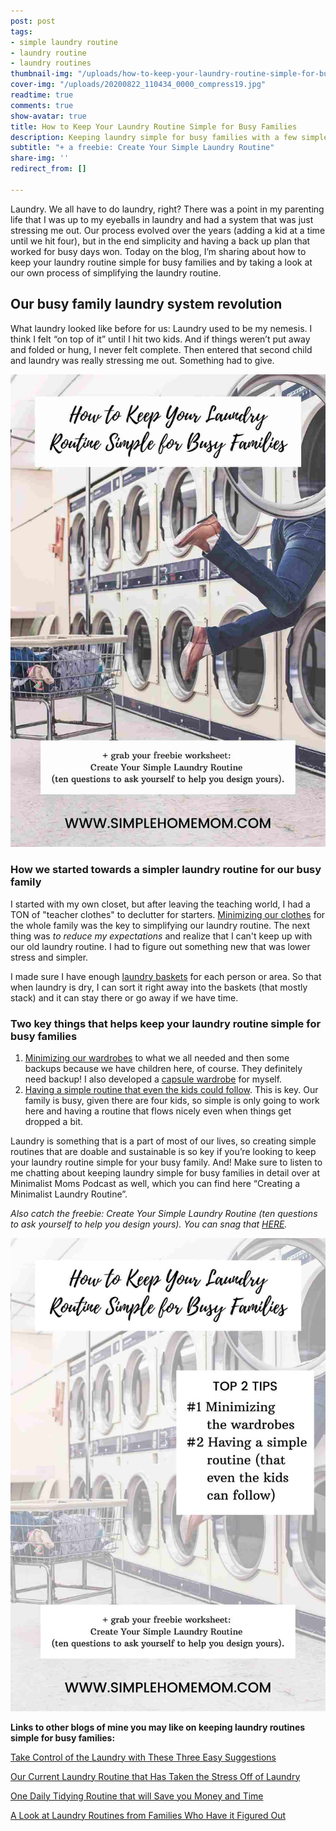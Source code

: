 ```yaml
---
post: post
tags:
- simple laundry routine
- laundry routine
- laundry routines
thumbnail-img: "/uploads/how-to-keep-your-laundry-routine-simple-for-busy-families-shm.jpg"
cover-img: "/uploads/20200822_110434_0000_compress19.jpg"
readtime: true
comments: true
show-avatar: true
title: How to Keep Your Laundry Routine Simple for Busy Families
description: Keeping laundry simple for busy families with a few simple tips.
subtitle: "+ a freebie: Create Your Simple Laundry Routine"
share-img: ''
redirect_from: []

---
```

Laundry. We all have to do laundry, right? There was a point in my parenting life that I was up to my eyeballs in laundry and had a system that was just stressing me out. Our process evolved over the years (adding a kid at a time until we hit four), but in the end simplicity and having a back up plan that worked for busy days won. Today on the blog, I’m sharing about how to keep your laundry routine simple for busy families and by taking a look at our own process of simplifying the laundry routine.

## Our busy family laundry system revolution

What laundry looked like before for us: Laundry used to be my nemesis. I think I felt “on top of it” until I hit two kids. And if things weren’t put away and folded or hung, I never felt complete. Then entered that second child and laundry was really stressing me out. Something had to give. 

![A picture of a person falling into a washer.](/uploads/how-to-keep-your-laundry-routine-simple-for-busy-families-shm.jpg "How to Keep Your Laundry Routine Simple for Busy Families SHM")

### How we started towards a simpler laundry routine for our busy family

I started with my own closet, but after leaving the teaching world, I had a TON of "teacher clothes" to declutter for starters. [Minimizing our clothes](https://www.popsugar.com/family/Marie-Kondo-Clothing-Rules-45664729) for the whole family was the key to simplifying our laundry routine. The next thing was _to reduce my expectations_ and realize that I can't keep up with our old laundry routine. I had to figure out something new that was lower stress and simpler.  
   
I made sure I have enough [laundry baskets](https://www.thespruce.com/best-laundry-baskets-4154604) for each person or area. So that when laundry is dry, I can sort it right away into the baskets (that mostly stack) and it can stay there or go away if we have time.

### Two key things that helps keep your laundry routine simple for busy families

1. [Minimizing our wardrobes](https://www.littlehouseliving.com/how-to-minimalize-childrens-clothing.html#:\~:text=If%20you%20really%20want%20to,fold%20them%20into%20each%20other.) to what we all needed and then some backups because we have children here, of course. They definitely need backup! I also developed a [capsule wardrobe](https://www.simplehomemom.com/simple-capsule-wardrobe-guide/) for myself.
2. [Having a simple routine that even the kids could follow](https://www.kaplanco.com/ii/why-routines-are-important-for-infants-toddlers#:\~:text=1.,make%20their%20environment%20more%20predictable.). This is key. Our family is busy, given there are four kids, so simple is only going to work here and having a routine that flows nicely even when things get dropped a bit.

Laundry is something that is a part of most of our lives, so creating simple routines that are doable and sustainable is so key if you’re looking to keep your laundry routine simple for your busy family. And! Make sure to listen to me chatting about keeping laundry simple for busy families in detail over at Minimalist Moms Podcast as well, which you can find here “Creating a Minimalist Laundry Routine”.

_Also catch the freebie: Create Your Simple Laundry Routine (ten questions to ask yourself to help you design yours). You can snag that_ [_HERE_](https://mailchi.mp/a5efd04962e4/simplelaundry)_._

![A picture of someone falling into a washer.](/uploads/how-to-keep-your-laundry-routine-simple-for-busy-families-shm2.jpg "How to Keep Your Laundry Routine Simple for Busy Families SHM")

**Links to other blogs of mine you may like on keeping laundry routines simple for busy families:**

[Take Control of the Laundry with These Three Easy Suggestions](https://www.simplehomemom.com/take-control-of-the-laundry-with-these-three-easy-suggestions/)

[Our Current Laundry Routine that Has Taken the Stress Off of Laundry](https://www.simplehomemom.com/our-current-laundry-routine-that-has-taken-the-stress-off-of-laundry/)

[One Daily Tidying Routine that will Save you Money and Time](https://www.simplehomemom.com/one-daily-tidying-routine-that-will-save-you-money-and-time/)

[A Look at Laundry Routines from Families Who Have it Figured Out](https://www.simplehomemom.com/a-look-at-laundry-routines-from-families-who-have-it-figured-out/)